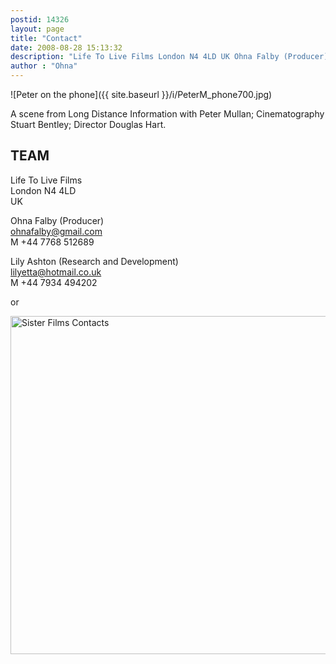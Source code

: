 ```yaml
---
postid: 14326
layout: page
title: "Contact"
date: 2008-08-28 15:13:32
description: "Life To Live Films London N4 4LD UK Ohna Falby (Producer) ohnafalby@gmail.com M +44 7768 512689 Lily Ashton (Research and Development)&#8230;"
author : "Ohna"
---
```


![Peter on the phone]({{ site.baseurl }}/i/PeterM_phone700.jpg)

<p class="Filmheadercaption">A scene from Long Distance Information with Peter Mullan; Cinematography Stuart Bentley; Director Douglas Hart. </p>

## TEAM

<p>Life To Live Films<br />
London N4 4LD<br />
UK</p>

Ohna Falby (Producer)<br />
<a href="mailto:%6F%68%6E%61%66%61%6C%62%79%40%67%6D%61%69%6C%2E%63%6F%6D">ohnafalby@gmail.com</a><br />
M +44 7768 512689

Lily Ashton (Research and Development)<br />
<a href="mailto:%6F%68%6E%61%66%61%6C%62%79%40%67%6D%61%69%6C%2E%63%6F%6D">lilyetta@hotmail.co.uk</a><br />
M +44 7934 494202

or

<img alt="Sister Films Contacts" src="{{ site.baseurl }}/i/Screen%20shot%202013-03-31%20at%2017.20.58.png" width="695" height="541" />



